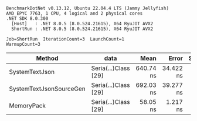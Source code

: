 ```

BenchmarkDotNet v0.13.12, Ubuntu 22.04.4 LTS (Jammy Jellyfish)
AMD EPYC 7763, 1 CPU, 4 logical and 2 physical cores
.NET SDK 8.0.300
  [Host]   : .NET 8.0.5 (8.0.524.21615), X64 RyuJIT AVX2
  ShortRun : .NET 8.0.5 (8.0.524.21615), X64 RyuJIT AVX2

Job=ShortRun  IterationCount=3  LaunchCount=1  
WarmupCount=3  

```
| Method                  | data                 | Mean      | Error     | StdDev   | Min       | Max       | Gen0   | Allocated |
|------------------------ |--------------------- |----------:|----------:|---------:|----------:|----------:|-------:|----------:|
| SystemTextJson          | Seria(...)Class [29] | 640.74 ns | 34.422 ns | 1.887 ns | 639.12 ns | 642.81 ns | 0.0038 |     392 B |
| SystemTextJsonSourceGen | Seria(...)Class [29] | 692.03 ns | 39.277 ns | 2.153 ns | 690.46 ns | 694.49 ns | 0.0048 |     464 B |
| MemoryPack              | Seria(...)Class [29] |  58.05 ns |  1.217 ns | 0.067 ns |  57.97 ns |  58.09 ns | 0.0014 |     120 B |
